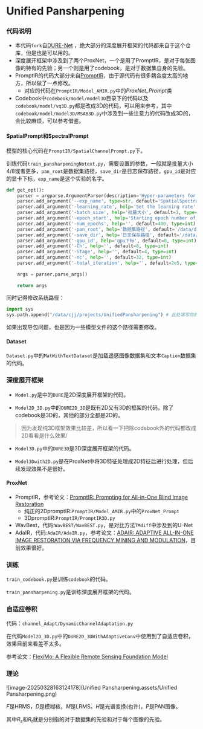 # Unified Pansharpening

### 代码说明

* 本代码`fork`自[DURE-Net](https://github.com/TingMAC/DURE-Net) ，绝大部分的深度展开框架的代码都来自于这个仓库，但是也是可以用的。
* 深度展开框架中涉及到了两个ProxNet，一个是用了PromptIR，是对于每张图像的特有的先验；另一个则是用了codebook，是对于数据集自身的先验。
* PromptIR的代码大部分来自[PromptIR](https://github.com/va1shn9v/PromptIR/blob/main/net/model.py)，由于源代码有很多耦合度太高的地方，所以做了一点修改。
  * 对应的代码在`PromptIR/Model_AMIR.py`中的*ProxNet_Prompt*类
* Codebook中`codebook/model/model3D`目录下的代码以及`codebook/model/vq3D.py`都是改成3D的代码，可以用来参考，其中`codebook/model/model3D/MSAB3D.py`中涉及到一些注意力的代码改成3D的，会比较麻烦，可以参考借鉴。

#### SpatialPrompt和SpectralPrompt

模型的核心代码在`PromptIR/SpatialChannelPrompt.py`下。

训练代码`train_pansharpeningNotext.py`，需要设置的参数，一般就是批量大小4/8或者更多，`pan_root`是数据集路径，`save_dir`是日志保存路径，`gpu_id`是对应的显卡下标，`exp_name`是这个实验的名字。

```python
def get_opt():
    parser = argparse.ArgumentParser(description='Hyper-parameters for network')
    parser.add_argument('--exp_name', type=str, default='SpatialSpectralPromptProxNet', help='experiment name')
    parser.add_argument('-learning_rate', help='Set the learning rate', default=2e-4, type=float)
    parser.add_argument('-batch_size', help='批量大小', default=1, type=int)
    parser.add_argument('-epoch_start', help='Starting epoch number of the training', default=0, type=int)
    parser.add_argument('-num_epochs', help='', default=400, type=int)
    parser.add_argument('-pan_root', help='数据集路径', default='/data/datasets/pansharpening/NBU_dataset0730', type=str)
    parser.add_argument('-save_dir', help='日志保存路径', default='/data/cjj/projects/UnifiedPansharpening/experiment', type=str)
    parser.add_argument('-gpu_id', help='gpu下标', default=0, type=int)
    parser.add_argument('-Ch', help='', default=8, type=int)
    parser.add_argument('-Stage', help='', default=4, type=int)
    parser.add_argument('-nc', help='', default=32, type=int)
    parser.add_argument('-total_iteration', help='', default=2e5, type=int)
    
    args = parser.parse_args()
    
    return args
```

同时记得修改系统路径：

```python
import sys
sys.path.append("/data/cjj/projects/UnifiedPansharpening") # 此处填写你的项目路径
```

如果出现导包问题，也是因为一些模型文件的这个路径需要修改。

#### Dataset

`Dataset.py`中的`MatWithTextDataset`是加载遥感图像数据集和文本`Caption`数据集的代码。

### 深度展开框架

* `Model.py`是中的`DURE`是2D深度展开框架的代码。

* `Model2D_3D.py`中的`DURE2D_3D`是既有2D又有3D的框架的代码，除了codebook是3D的，其他的部分全都是2D的。

> 因为发现纯3D框架效果比较差，所以看一下把除codebook外的代码都改成2D看看是什么效果/

* `Model3D.py`中的`DURE3D`是3D深度展开框架的代码。

* `Model3Dwith2D.py`是在ProxNet中将3D特征处理成2D特征后进行处理，但后续发现效果不是很好。

#### ProxNet

* PromptIR，参考论文：[PromptIR: Prompting for All-in-One Blind Image Restoration](https://arxiv.org/abs/2306.13090)
  * 纯正的2DpromptIR:`PromptIR/Model_AMIR.py`中的`ProxNet_Prompt`
  * 3DpromptIR:`PromptIR/PromptIR3D.py`
* WavBest，代码:`WavBEST/WavBEST.py`，是对比方法`TMdiff`中涉及到的U-Net
* AdaIR，代码:`AdaIR/AdaIR.py`，参考论文：[ADAIR: ADAPTIVE ALL-IN-ONE IMAGE RESTORATION VIA FREQUENCY MINING AND MODULATION](https://arxiv.org/abs/2403.14614)，目前效果很好。

### 训练

`train_codebook.py`是训练`codebook`的代码。

`train_pansharpening.py`是训练深度展开框架的代码。

### 自适应卷积

代码：`channel_Adapt/DynamicChannelAdaptation.py`

在代码`Model2D_3D.py`中的`DURE2D_3DWithAdaptiveConv`中使用到了自适应卷积，效果目前来看差不太多。

参考论文：[FlexiMo: A Flexible Remote Sensing Foundation Model](https://arxiv.org/abs/2503.23844)

### 理论

![image-20250328163124178](Unified Pansharpening.assets/Unified Pansharpening.png)

$F$是HRMS，$D$是模糊核，$M$是LRMS。$H$是光谱变换(也许)，$P$是PAN图像。

其中$R_s$和$R_t$就是分别指的对于数据集的先验和对于每个图像的先验。